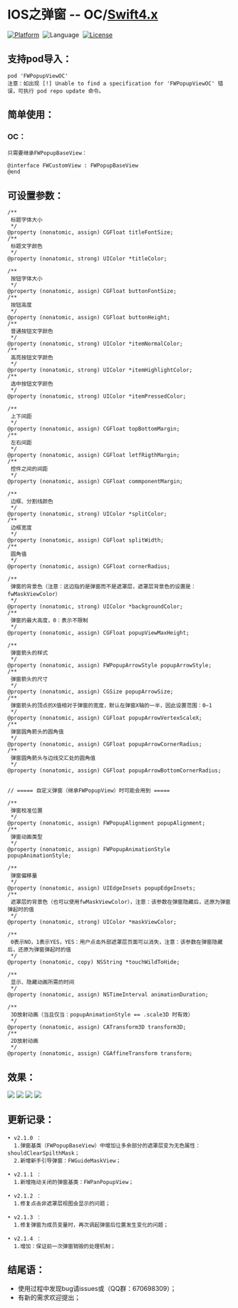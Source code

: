# IOS之弹窗 -- OC/[Swift4.x](https://github.com/choiceyou/FWPopupView)

[![Platform](http://img.shields.io/badge/platform-iOS-blue.svg?style=flat)](http://cocoapods.org/?q=FWPopupView)&nbsp;
![Language](https://img.shields.io/badge/language-swift-orange.svg?style=flat)&nbsp;
[![License](http://img.shields.io/badge/license-MIT-green.svg?style=flat)](https://github.com/choiceyou/FWPopupView/blob/master/FWPopupView/LICENSE)



## 支持pod导入：

```cocoaPods
pod 'FWPopupViewOC'
注意：如出现 [!] Unable to find a specification for 'FWPopupViewOC' 错误，可执行 pod repo update 命令。
```




## 简单使用：

### OC：<br>
```oc
只需要继承FWPopupBaseView：

@interface FWCustomView : FWPopupBaseView
@end

```



## 可设置参数：
```参数
/**
 标题字体大小
 */
@property (nonatomic, assign) CGFloat titleFontSize;
/**
 标题文字颜色
 */
@property (nonatomic, strong) UIColor *titleColor;

/**
 按钮字体大小
 */
@property (nonatomic, assign) CGFloat buttonFontSize;
/**
 按钮高度
 */
@property (nonatomic, assign) CGFloat buttonHeight;
/**
 普通按钮文字颜色
 */
@property (nonatomic, strong) UIColor *itemNormalColor;
/**
 高亮按钮文字颜色
 */
@property (nonatomic, strong) UIColor *itemHighlightColor;
/**
 选中按钮文字颜色
 */
@property (nonatomic, strong) UIColor *itemPressedColor;

/**
 上下间距
 */
@property (nonatomic, assign) CGFloat topBottomMargin;
/**
 左右间距
 */
@property (nonatomic, assign) CGFloat letfRigthMargin;
/**
 控件之间的间距
 */
@property (nonatomic, assign) CGFloat commponentMargin;

/**
 边框、分割线颜色
 */
@property (nonatomic, strong) UIColor *splitColor;
/**
 边框宽度
 */
@property (nonatomic, assign) CGFloat splitWidth;
/**
 圆角值
 */
@property (nonatomic, assign) CGFloat cornerRadius;

/**
 弹窗的背景色（注意：这边指的是弹窗而不是遮罩层，遮罩层背景色的设置是：fwMaskViewColor）
 */
@property (nonatomic, strong) UIColor *backgroundColor;
/**
 弹窗的最大高度，0：表示不限制
 */
@property (nonatomic, assign) CGFloat popupViewMaxHeight;

/**
 弹窗箭头的样式
 */
@property (nonatomic, assign) FWPopupArrowStyle popupArrowStyle;
/**
 弹窗箭头的尺寸
 */
@property (nonatomic, assign) CGSize popupArrowSize;
/**
 弹窗箭头的顶点的X值相对于弹窗的宽度，默认在弹窗X轴的一半，因此设置范围：0~1
 */
@property (nonatomic, assign) CGFloat popupArrowVertexScaleX;
/**
 弹窗圆角箭头的圆角值
 */
@property (nonatomic, assign) CGFloat popupArrowCornerRadius;
/**
 弹窗圆角箭头与边线交汇处的圆角值
 */
@property (nonatomic, assign) CGFloat popupArrowBottomCornerRadius;


// ===== 自定义弹窗（继承FWPopupView）时可能会用到 =====

/**
 弹窗校准位置
 */
@property (nonatomic, assign) FWPopupAlignment popupAlignment;
/**
 弹窗动画类型
 */
@property (nonatomic, assign) FWPopupAnimationStyle popupAnimationStyle;

/**
 弹窗偏移量
 */
@property (nonatomic, assign) UIEdgeInsets popupEdgeInsets;
/**
 遮罩层的背景色（也可以使用fwMaskViewColor），注意：该参数在弹窗隐藏后，还原为弹窗弹起时的值
 */
@property (nonatomic, strong) UIColor *maskViewColor;

/**
 0表示NO，1表示YES，YES：用户点击外部遮罩层页面可以消失，注意：该参数在弹窗隐藏后，还原为弹窗弹起时的值
 */
@property (nonatomic, copy) NSString *touchWildToHide;

/**
 显示、隐藏动画所需的时间
 */
@property (nonatomic, assign) NSTimeInterval animationDuration;

/**
 3D放射动画（当且仅当：popupAnimationStyle == .scale3D 时有效）
 */
@property (nonatomic, assign) CATransform3D transform3D;
/**
 2D放射动画
 */
@property (nonatomic, assign) CGAffineTransform transform;
```



## 效果：
![](https://github.com/choiceyou/FWPopupViewOC/blob/master/%E6%95%88%E6%9E%9C/%E6%95%88%E6%9E%9C1.gif)
![](https://github.com/choiceyou/FWPopupViewOC/blob/master/%E6%95%88%E6%9E%9C/%E6%95%88%E6%9E%9C3.gif)
![](https://github.com/choiceyou/FWPopupViewOC/blob/master/%E6%95%88%E6%9E%9C/%E6%95%88%E6%9E%9C2.gif)
![](https://github.com/choiceyou/FWPopupViewOC/blob/master/%E6%95%88%E6%9E%9C/IMG_0724.PNG)


## 更新记录：

```更新记录
• v2.1.0 ：
  1.弹窗基类（FWPopupBaseView）中增加让多余部分的遮罩层变为无色属性：shouldClearSpilthMask；
  2.新增新手引导弹窗：FWGuideMaskView；
  
• v2.1.1 ：
  1.新增拖动关闭的弹窗基类：FWPanPopupView；
  
• v2.1.2 ：
  1.修复点击非遮罩层视图会显示的问题；
  
• v2.1.3 ：
  1.修复弹窗为成员变量时，再次调起弹窗后位置发生变化的问题；
  
• v2.1.4 ：
  1.增加：保证前一次弹窗销毁的处理机制；
```



## 结尾语：

- 使用过程中发现bug请issues或（QQ群：670698309）；
- 有新的需求欢迎提出；
